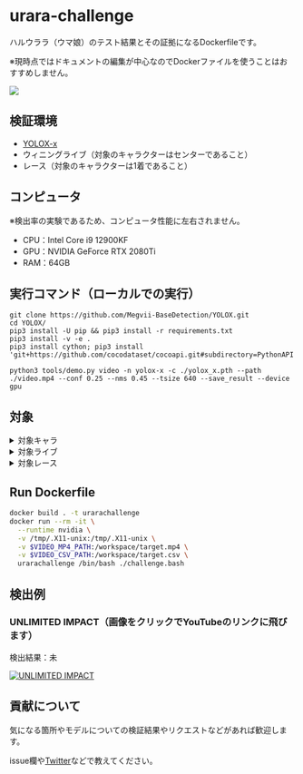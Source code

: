 # urara-challenge
ハルウララ（ウマ娘）のテスト結果とその証拠になるDockerfileです。

※現時点ではドキュメントの編集が中心なのでDockerファイルを使うことはおすすめしません。

![](images_for_readme/urara-example.png)

## 検証環境

- [YOLOX-x](https://github.com/Megvii-BaseDetection/YOLOX)
- ウィニングライブ（対象のキャラクターはセンターであること）
- レース（対象のキャラクターは1着であること）

## コンピュータ

※検出率の実験であるため、コンピュータ性能に左右されません。

- CPU：Intel Core i9 12900KF
- GPU：NVIDIA GeForce RTX 2080Ti
- RAM：64GB

## 実行コマンド（ローカルでの実行）

```
git clone https://github.com/Megvii-BaseDetection/YOLOX.git
cd YOLOX/
pip3 install -U pip && pip3 install -r requirements.txt
pip3 install -v -e . 
pip3 install cython; pip3 install 'git+https://github.com/cocodataset/cocoapi.git#subdirectory=PythonAPI'

python3 tools/demo.py video -n yolox-x -c ./yolox_x.pth --path ./video.mp4 --conf 0.25 --nms 0.45 --tsize 640 --save_result --device gpu
```

## 対象

 <details><summary>対象キャラ</summary>

※取得済のもののみ表示
 
- ハルウララ（頑張って勝負服を手に入れます）
- サクラバクシンオー
- ゴールドシップ
- ダイワスカーレット
- ウォッカ
- グラスワンダー
- エルコンドルパサー
- エアグルーヴ
- マヤノトップガン
- スーパークリーク
- メジロライアン
- アグネスタキオン
- マチカネフクキタル
- ナイスネイチャ
- キングヘイロー
- トウカイテイオー（通常衣装）

</details>

<details><summary>対象ライブ</summary>

※既に取得済のものにxを付けています

現在、対象ライブを検討中

- [x] Make Debut!
- [x] ENDLESS DREAM!!
- [x] 彩 Phantasia
- [x] winnning the soul
- [x] 本能スピード
- [x] [UNLIMITED IMPACT](https://www.youtube.com/watch?v=AvsvLLgowQg)
- [x] NEXT FRONTIER
- [x] Special Record!
- [x] うまぴょい伝説 
- [x] はじまりのSignal
- [x] ささやかな祈り
- [ ] 涙ひかって明日になれ！
- [x] ユメヲカケル！
- [ ] BLAZE
- [ ] Never Looking Back
- [x] WINnin’5 -ウイニング☆ファイヴ-
- [x] ぴょいっと♪はれるや！
  
</details>
 
<details><summary>対象レース</summary>

芝・ダート・右回り・左回りなどの条件を確認中

- [x] ?
  
</details>
 
## Run Dockerfile

```bash
docker build . -t urarachallenge
docker run --rm -it \
  --runtime nvidia \
  -v /tmp/.X11-unix:/tmp/.X11-unix \
  -v $VIDEO_MP4_PATH:/workspace/target.mp4 \
  -v $VIDEO_CSV_PATH:/workspace/target.csv \
  urarachallenge /bin/bash ./challenge.bash
```

## 検出例

### UNLIMITED IMPACT（画像をクリックでYouTubeのリンクに飛びます）

検出結果：未

 [![UNLIMITED IMPACT](http://img.youtube.com/vi/AvsvLLgowQg/0.jpg)](https://www.youtube.com/watch?v=AvsvLLgowQg)

## 貢献について

気になる箇所やモデルについての検証結果やリクエストなどがあれば歓迎します。

issue欄や[Twitter](https://twitter.com/Ray255Ar)などで教えてください。
